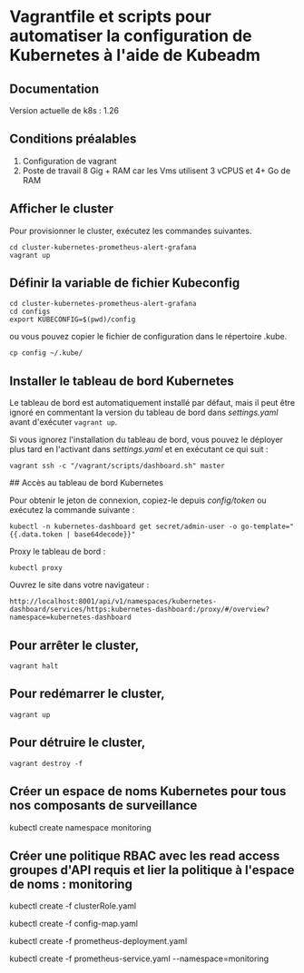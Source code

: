 # Vagrantfile et scripts pour automatiser la configuration de Kubernetes à l'aide de Kubeadm

## Documentation

Version actuelle de k8s : 1.26
## Conditions préalables

1. Configuration de vagrant
2. Poste de travail 8 Gig + RAM car les Vms utilisent 3 vCPUS et 4+ Go de RAM

## Afficher le cluster

Pour provisionner le cluster, exécutez les commandes suivantes.

```shell
cd cluster-kubernetes-prometheus-alert-grafana
vagrant up
```
## Définir la variable de fichier Kubeconfig

```shell
cd cluster-kubernetes-prometheus-alert-grafana
cd configs
export KUBECONFIG=$(pwd)/config
```

ou vous pouvez copier le fichier de configuration dans le répertoire .kube.

```shell
cp config ~/.kube/
```

## Installer le tableau de bord Kubernetes

Le tableau de bord est automatiquement installé par défaut, mais il peut être ignoré en commentant la version du tableau de bord dans _settings.yaml_ avant d'exécuter `vagrant up`.

Si vous ignorez l'installation du tableau de bord, vous pouvez le déployer plus tard en l'activant dans _settings.yaml_ et en exécutant ce qui suit :

```shell
vagrant ssh -c "/vagrant/scripts/dashboard.sh" master
```
## Accès au tableau de bord Kubernetes

Pour obtenir le jeton de connexion, copiez-le depuis _config/token_ ou exécutez la commande suivante :

```shell
kubectl -n kubernetes-dashboard get secret/admin-user -o go-template="{{.data.token | base64decode}}"
```

Proxy le tableau de bord :

```shell
kubectl proxy
```

Ouvrez le site dans votre navigateur :

```shell
http://localhost:8001/api/v1/namespaces/kubernetes-dashboard/services/https:kubernetes-dashboard:/proxy/#/overview?namespace=kubernetes-dashboard
```

## Pour arrêter le cluster,

```shell
vagrant halt
```

## Pour redémarrer le cluster,

```shell
vagrant up
```

## Pour détruire le cluster,

```shell
vagrant destroy -f
```









## Créer un espace de noms Kubernetes pour tous nos composants de surveillance

kubectl create namespace monitoring

## Créer une politique RBAC avec les read access groupes d'API requis et lier la politique à l'espace de noms :  monitoring

kubectl create -f clusterRole.yaml

kubectl create -f config-map.yaml

kubectl create  -f prometheus-deployment.yaml 

kubectl create -f prometheus-service.yaml --namespace=monitoring

